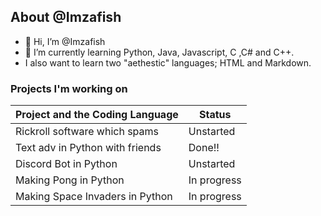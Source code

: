 ## About @Imzafish
- 👋 Hi, I’m @Imzafish
- 🌱 I’m currently learning Python, Java, Javascript, C ,C# and C++.
- I also want to learn two "aethestic" languages; HTML and Markdown.

### Projects I'm working on
 | Project and the Coding Language| Status      |
 |--------------------------------|-------------|
 | Rickroll software which spams  |  Unstarted  |
 | Text adv in Python with friends| Done!!      |
 | Discord Bot in Python          | Unstarted   |
 | Making Pong in Python          | In progress | 
 | Making Space Invaders in Python| In progress |

<!---
Imzafish/Imzafish is a ✨ special ✨ repository because its `README.md` (this file) appears on your GitHub profile.
You can click the Preview link to take a look at your changes.
--->
